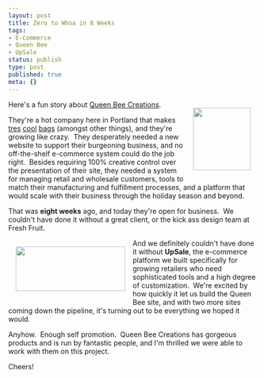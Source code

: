 ```yaml
---
layout: post
title: Zero to Whoa in 8 Weeks
tags:
- E-Commerce
- Queen Bee
- UpSale
status: publish
type: post
published: true
meta: {}
---
```

<img src="http://ned.bluehillsolutions.com:8080/img/queen_bee_logo_small_no_text.jpg" align="right" height="126" hspace="15" vspace="15" width="116" />Here's a fun story about <a href="http://queenbee-creations.com/">Queen Bee Creations</a>.

They're a hot company here in Portland that makes <a href="http://queenbee-creations.com/categories/55/items">tres</a> <a href="http://queenbee-creations.com/categories/58/items">cool</a> <a href="http://queenbee-creations.com/categories/38/items">bags</a> (amongst other things), and they're growing like crazy.  They desperately needed a new website to support their burgeoning business, and no off-the-shelf e-commerce system could do the job right.  Besides requiring 100% creative control over the presentation of their site, they needed a system for managing retail and wholesale customers, tools to match their manufacturing and fulfillment processes, and a platform that would scale with their business through the holiday season and beyond.

That was <strong>eight weeks</strong> ago, and today they're open for business.  We couldn't have done it without a great client, or the kick ass design team at Fresh Fruit.

<img src="http://ned.bluehillsolutions.com:8080/img/upsale_badge_white_background.png" align="left" height="90" hspace="15" vspace="15" width="221" />And we definitely couldn't have done it without <strong>UpSale</strong>, the e-commerce platform we built specifically for growing retailers who need sophisticated tools and a high degree of customization.  We're excited by how quickly it let us build the Queen Bee site, and with two more sites coming down the pipeline, it's turning out to be everything we hoped it would.

Anyhow.  Enough self promotion.  Queen Bee Creations has gorgeous products and is run by fantastic people, and I'm thrilled we were able to work with them on this project.

Cheers!
